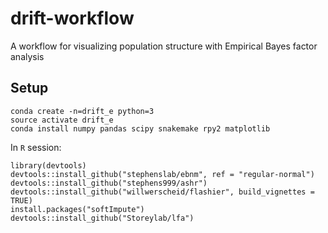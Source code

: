 # drift-workflow

A workflow for visualizing population structure with Empirical Bayes factor analysis

## Setup

```
conda create -n=drift_e python=3
source activate drift_e
conda install numpy pandas scipy snakemake rpy2 matplotlib
```

In `R` session:

```
library(devtools)
devtools::install_github("stephenslab/ebnm", ref = "regular-normal")
devtools::install_github("stephens999/ashr")
devtools::install_github("willwerscheid/flashier", build_vignettes = TRUE)
install.packages("softImpute")
devtools::install_github("Storeylab/lfa")
```
